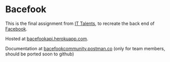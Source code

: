 # Bacefook

This is the final assignment from [IT Talents](https://ittalents.bg/home), to recreate the back end of [Facebook](https://facebook.com).

Hosted at [bacefookapi.herokuapp.com](https://bacefookapi.herokuapp.com).

Documentation at [bacefookcommunity.postman.co](https://bacefookcommunity.postman.co/collections/6778985-5d93e005-f4f3-49fb-bc1d-956ce5e813fa?workspace=1bf0d2e0-4007-4e35-8219-38fec2a53b9d) (only for team members, should be ported soon to github)
